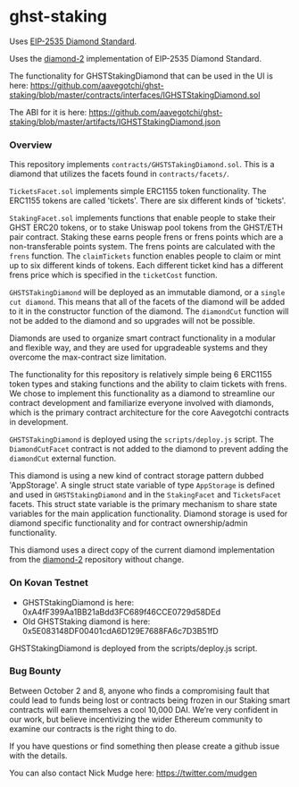 # ghst-staking
Uses [EIP-2535 Diamond Standard](https://eips.ethereum.org/EIPS/eip-2535).

Uses the [diamond-2](https://github.com/mudgen/diamond-2) implementation of EIP-2535 Diamond Standard.

The functionality for GHSTStakingDiamond that can be used in the UI is here: https://github.com/aavegotchi/ghst-staking/blob/master/contracts/interfaces/IGHSTStakingDiamond.sol

The ABI for it is here: https://github.com/aavegotchi/ghst-staking/blob/master/artifacts/IGHSTStakingDiamond.json

### Overview

This repository implements `contracts/GHSTSTakingDiamond.sol`. This is a diamond that utilizes the facets found in `contracts/facets/`.

`TicketsFacet.sol` implements simple ERC1155 token functionality. The ERC1155 tokens are called 'tickets'. There are six different kinds of 'tickets'.

 `StakingFacet.sol` implements functions that enable people to stake their GHST ERC20 tokens, or to stake Uniswap pool tokens from the GHST/ETH pair contract. Staking these earns people frens or frens points which are a non-transferable points system. The frens points are calculated with the `frens` function. The `claimTickets` function enables people to claim or mint up to six different kinds of tokens.  Each different ticket kind has a different frens price which is specified in the `ticketCost` function.

 `GHSTSTakingDiamond` will be deployed as an immutable diamond, or a `single cut diamond`.  This means that all of the facets of the diamond will be added to it in the constructor function of the diamond. The `diamondCut` function will not be added to the diamond and so upgrades will not be possible.

 Diamonds are used to organize smart contract functionality in a modular and flexible way, and they are used for upgradeable systems and they overcome the max-contract size limitation. 

 The functionality for this repository is relatively simple being 6 ERC1155 token types and staking functions and the ability to claim tickets with frens. We chose to implement this functionality as a diamond to streamline our contract development and familiarize everyone involved with diamonds, which is the primary contract architecture for the core Aavegotchi contracts in development.

`GHSTSTakingDiamond` is deployed using the `scripts/deploy.js` script. The `DiamondCutFacet` contract is not added to the diamond to prevent adding the `diamondCut` external function.

This diamond is using a new kind of contract storage pattern dubbed 'AppStorage'. A single struct state variable of type `AppStorage` is defined and used in `GHSTStakingDiamond` and in the `StakingFacet` and `TicketsFacet` facets. This struct state variable is the primary mechanism to share state variables for the main application functionality.  Diamond storage is used for diamond specific functionality and for contract ownership/admin functionality.  

This diamond uses a direct copy of the current diamond implementation from the [diamond-2](https://github.com/mudgen/diamond-2) repository without change.


### On Kovan Testnet

- GHSTStakingDiamond is here: 0xA4fF399Aa1BB21aBdd3FC689f46CCE0729d58DEd
- Old GHSTStaking diamond is here: 0x5E083148DF00401cdA6D129E7688FA6c7D3B51fD

GHSTStakingDiamond is deployed from the scripts/deploy.js script.

### Bug Bounty

Between October 2 and 8, anyone who finds a compromising fault that could lead to funds being lost or contracts being frozen in our Staking smart contracts will earn themselves a cool 10,000 DAI. We’re very confident in our work, but believe incentivizing the wider Ethereum community to examine our contracts is the right thing to do.

If you have questions or find something then please create a github issue with the details.

You can also contact Nick Mudge here: https://twitter.com/mudgen